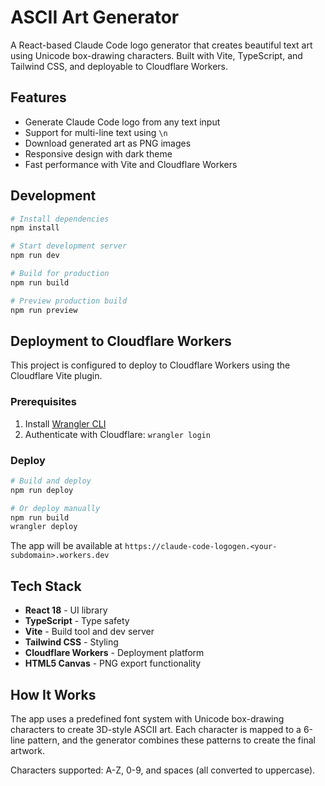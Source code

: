 # ASCII Art Generator

A React-based Claude Code logo generator that creates beautiful text art using Unicode box-drawing characters. Built with Vite, TypeScript, and Tailwind CSS, and deployable to Cloudflare Workers.

## Features

- Generate Claude Code logo from any text input
- Support for multi-line text using `\n`
- Download generated art as PNG images
- Responsive design with dark theme
- Fast performance with Vite and Cloudflare Workers

## Development

```bash
# Install dependencies
npm install

# Start development server
npm run dev

# Build for production
npm run build

# Preview production build
npm run preview
```

## Deployment to Cloudflare Workers

This project is configured to deploy to Cloudflare Workers using the Cloudflare Vite plugin.

### Prerequisites

1. Install [Wrangler CLI](https://developers.cloudflare.com/workers/wrangler/install-and-update/)
2. Authenticate with Cloudflare: `wrangler login`

### Deploy

```bash
# Build and deploy
npm run deploy

# Or deploy manually
npm run build
wrangler deploy
```

The app will be available at `https://claude-code-logogen.<your-subdomain>.workers.dev`

## Tech Stack

- **React 18** - UI library
- **TypeScript** - Type safety
- **Vite** - Build tool and dev server
- **Tailwind CSS** - Styling
- **Cloudflare Workers** - Deployment platform
- **HTML5 Canvas** - PNG export functionality

## How It Works

The app uses a predefined font system with Unicode box-drawing characters to create 3D-style ASCII art. Each character is mapped to a 6-line pattern, and the generator combines these patterns to create the final artwork.

Characters supported: A-Z, 0-9, and spaces (all converted to uppercase).